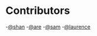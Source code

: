 # Contributors

-[@shan](https://github.com/shan5742)
-[@are](https://github.com/ar3tea)
-[@sam](https://github.com/samuelludwig)
-[@laurence](https://github.com/LaurenceNairne)
